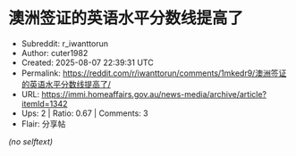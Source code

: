 # 澳洲签证的英语水平分数线提高了

- Subreddit: r_iwanttorun
- Author: cuter1982
- Created: 2025-08-07 22:39:31 UTC
- Permalink: https://reddit.com/r/iwanttorun/comments/1mkedr9/澳洲签证的英语水平分数线提高了/
- URL: https://immi.homeaffairs.gov.au/news-media/archive/article?itemId=1342
- Ups: 2 | Ratio: 0.67 | Comments: 3
- Flair: 分享帖

_(no selftext)_
